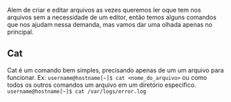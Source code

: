 
Alem de criar e editar arquivos as vezes queremos ler oque tem nos arquivos sem a necessidade de um editor, então temos alguns comandos que nos ajudam nessa demanda, mas vamos dar uma olhada apenas no principal.

## Cat
Cat é um comando bem simples, precisando apenas de um um arquivo para funcionar.
Ex:
`username@hostname[~]$ cat <nome_do_arquivo>`
ou como todos os outros comandos um arquivo em um diretório especifico.
`username@hostname[~]$ cat /var/logs/error.log`
